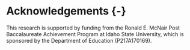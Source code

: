 # Acknowledgements {-}

This research is supported by funding from the Ronald E. McNair Post Baccalaureate Achievement Program at Idaho State University, which is sponsored by the Department of Education (P217A170169).

